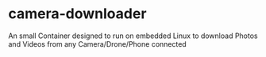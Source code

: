 # camera-downloader
An small Container designed to run on embedded Linux to download Photos and Videos from any Camera/Drone/Phone connected
